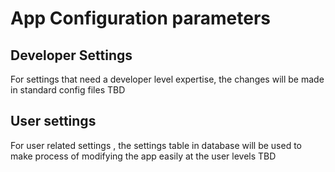 # App Configuration parameters
 

## Developer Settings
For settings that need a developer level expertise, the changes will be made in standard config files
TBD
## User settings
For user related settings , the settings table in database will be used to make process of modifying the app easily at the user levels 
TBD